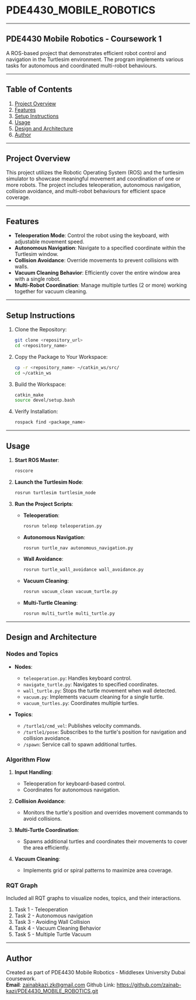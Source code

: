 # PDE4430_MOBILE_ROBOTICS

---

## PDE4430 Mobile Robotics - Coursework 1

A ROS-based project that demonstrates efficient robot control and navigation in the Turtlesim environment. 
The program implements various tasks for autonomous and coordinated multi-robot behaviours.

---

## Table of Contents

1. [Project Overview](#project-overview)
2. [Features](#features)
3. [Setup Instructions](#setup-instructions)
4. [Usage](#usage)
5. [Design and Architecture](#design-and-architecture)
6. [Author](#author)

---

## Project Overview

This project utilizes the Robotic Operating System (ROS) and the turtlesim simulator to showcase meaningful movement 
and coordination of one or more robots. The project includes teleoperation, autonomous navigation, collision avoidance, 
and multi-robot behaviours for efficient space coverage.

---

## Features

- **Teleoperation Mode**: Control the robot using the keyboard, with adjustable movement speed.
- **Autonomous Navigation**: Navigate to a specified coordinate within the Turtlesim window.
- **Collision Avoidance**: Override movements to prevent collisions with walls.
- **Vacuum Cleaning Behavior**: Efficiently cover the entire window area with a single robot.
- **Multi-Robot Coordination**: Manage multiple turtles (2 or more) working together for vacuum cleaning.

---

## Setup Instructions

1. Clone the Repository:
   ```bash
   git clone <repository_url>
   cd <repository_name>
   ```

2. Copy the Package to Your Workspace:
   ```bash
   cp -r <repository_name> ~/catkin_ws/src/
   cd ~/catkin_ws
   ```

3. Build the Workspace:
   ```bash
   catkin_make
   source devel/setup.bash
   ```

4. Verify Installation:
   ```bash
   rospack find <package_name>
   ```

---

## Usage

1. **Start ROS Master**:
   ```bash
   roscore
   ```

2. **Launch the Turtlesim Node**:
   ```bash
   rosrun turtlesim turtlesim_node
   ```

3. **Run the Project Scripts**:

   - **Teleoperation**:
     ```bash
     rosrun teleop teleoperation.py
     ```

   - **Autonomous Navigation**:
     ```bash
     rosrun turtle_nav autonomous_navigation.py
     ```

   - **Wall Avoidance**:
     ```bash
     rosrun turtle_wall_avoidance wall_avoidance.py
     ```

   - **Vacuum Cleaning**:
     ```bash
     rosrun vacuum_clean vacuum_turtle.py
     ```

   - **Multi-Turtle Cleaning**:
     ```bash
     rosrun multi_turtle multi_turtle.py
     ```

---

## Design and Architecture

### Nodes and Topics

- **Nodes**: 
  - `teleoperation.py`: Handles keyboard control.
  - `navigate_turtle.py`: Navigates to specified coordinates.
  - `wall_turtle.py`: Stops the turtle movement when wall detected.
  - `vacuum.py`: Implements vacuum cleaning for a single turtle.
  - `vacuum_turtles.py`: Coordinates multiple turtles.

- **Topics**:
  - `/turtle1/cmd_vel`: Publishes velocity commands.
  - `/turtle1/pose`: Subscribes to the turtle's position for navigation and collision avoidance.
  - `/spawn`: Service call to spawn additional turtles.

### Algorithm Flow

1. **Input Handling**:
   - Teleoperation for keyboard-based control.
   - Coordinates for autonomous navigation.

2. **Collision Avoidance**:
   - Monitors the turtle's position and overrides movement commands to avoid collisions.

3. **Multi-Turtle Coordination**:
   - Spawns additional turtles and coordinates their movements to cover the area efficiently.

4. **Vacuum Cleaning**:
   - Implements grid or spiral patterns to maximize area coverage.

### RQT Graph
Included all RQT graphs to visualize nodes, topics, and their interactions.

1. Task 1 - Teleoperation
2. Task 2 - Autonomous navigation
3. Task 3 - Avoiding Wall Collision
4. Task 4 - Vacuum Cleaning Behavior
5. Task 5 - Multiple Turtle Vacuum

---

## Author

Created as part of PDE4430 Mobile Robotics - Middlesex University Dubai coursework.  
**Email**: zainabkazi.zk@gmail.com
Github Link: https://github.com/zainab-kazi/PDE4430_MOBILE_ROBOTICS.git
```
